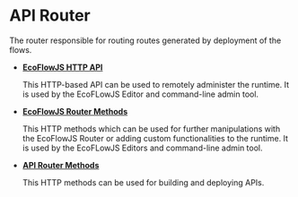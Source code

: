 # API Router

The router responsible for routing routes generated by deployment of the flows.

- [**EcoFlowJS HTTP API**](./references/ecoflow-http-apis)

  This HTTP-based API can be used to remotely administer the runtime. It is used by the EcoFLowJS Editor and command-line admin tool.

- [**EcoFlowJS Router Methods**](./references/ecoflow-router-methods)

  This HTTP methods which can be used for further manipulations with the EcoFlowJS Router or adding custom functionalities to the runtime. It is used by the EcoFLowJS Editors and command-line admin tool.

- [**API Router Methods**](./references/api-router-methods)

  This HTTP methods can be used for building and deploying APIs.
